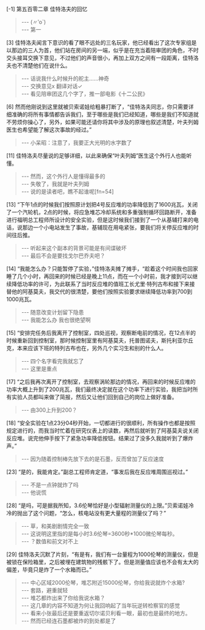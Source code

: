 
[-1] 第五百零二章 佳特洛夫的回忆
>--- (〃′o`)<br>
>--- 第一<br>

[3] 佳特洛夫闻言下意识的看了眼不远处的三名玩家，他已经看出了这次专家组是以那边的三人为首，他们站在房间的另一端，似乎是在充当着陪审团的角色，不时交头接耳交换下意见，不过他们的声音很小，再加上双方之间有一段距离，佳特洛夫也不清楚他们在说什么。
>--- 话说我什么时候升的舵主……神奇<br>
>--- 交换意见x
翻译对话✓<br>
>--- 看见陪审团这几个字了，推一部电影《十二公民》<br>

[6] 然而他刚说到这里就被贝索诺娃给粗暴打断了，“佳特洛夫同志，你只需要详细准确的将所有事情都告诉我们，至于哪些是我们已经知道，哪些是我们不知道就不劳烦你操心了，另外，如果可能还请你将其中涉及的原理也叙述清楚，叶夫列姆医生也希望能了解这次事故的经过。”
>--- 小呆昭：注意了，我要正大光明的水字数了<br>

[11] 佳特洛夫尽量说的足够详细，以此来确保“叶夫列姆”医生这个外行人也能听懂。
>--- 然而，这个外行人是懂得最多的<br>
>--- 失敬了，我就是叶夫列姆<br>
>--- 说的是读者吧，瞧不起谁呢[fn=54]<br>

[13] “下午1点的时候我们按照原计划把4号反应堆的功率降低到了1600兆瓦，关闭了一个汽轮机，2点的时候，将应急堆芯冷却系统和多重强制循环回路断开，准备进行福明总工程师所设计的安全实验，但是这时候我们接到了一个从基辅打来的电话，说那边一个小电站发生了事故，基辅现在用电紧张，要我们将关停反应堆的时间往后推。
>--- 听起来这个副本的背景可能是有间谍破坏<br>
>--- 最后不会是要找戈尔巴乔夫吧？<br>

[14] “我能怎么办？只能暂停了实验，”佳特洛夫摊了摊手，“趁着这个时间我也回家睡了几个小时，再回来的时候已经是晚上11点，而在一个小时前，我才接到可以继续降低功率的许可，为此联系了当时反应堆的值班工长尤里·特列古布和接下来接替他的阿基莫夫，我交代的很清楚，要他们按照实验要求继续降低功率到700到1000兆瓦。
>--- 随意改变计划留下隐患<br>
>--- 我能怎么办 我也很绝望啊<br>

[15] “安排完任务后我离开了控制室，四处巡视，观察断电前的情况，在12点半的时候重新回到控制室，那时候控制室里有阿基莫夫，托普图诺夫，斯托利亚尔丘克，本来应该下班的特列古布也在，另外几个实习生和别的什么人。
>--- 四个名字看完我就忘了<br>
>--- 这里是重点<br>

[17] “之后我再次离开了控制室，去观察涡轮那边的情况，再回来的时候反应堆的功率大概上升到了200兆瓦，我们最终决定就在这个功率下进行实验，我把当时所有实验人员都叫来做了简报，然后又让他们回到自己的岗位上做好准备。
>--- 由300上升到200？<br>

[18] “安全实验在1点23分04秒开始，一切都进行的很顺利，所有操作也都是按照规定进行的，而我当时忙着在研究仪表上的读数，再然后就听到了阿基莫夫说关闭反应堆。说完他伸手按下了紧急功率降低按钮。结果过了没多久我就听到了爆炸声。”
>--- 因为随着控制棒先放下去的是石墨，反而曾加了反应速度<br>

[23] “是的，我能肯定。”副总工程师肯定道，“事发后我在反应堆周围巡视过。”
>--- 不是一点钟就炸了吗<br>
>--- 他说慌<br>

[28] “是吗，可是据我所知，3.6伦琴恰好是小型辐射测量仪的上限。”贝索诺娃冷冷的抛出了这个问题，“怎么，核电站没有更大量程的测量仪了吗？”
>--- 草，和美剧剧情完全一致<br>
>--- 这说明这里指的是每小时3.6伦琴=3600秒*1000微伦琴每秒。<br>
>--- ？数值和前文对不上<br>

[29] 佳特洛夫沉默了片刻，“有是有，我们有一台量程为1000伦琴的测量仪，但是被锁在保险箱里，之后被埋在建筑物的残骸下了。但是测量值应该也不会有太大的偏差，毕竟只是炸了一个水箱而已。”
>--- 中心区域2000伦琴，堆芯附近15000伦琴，你给我说就炸个水箱?<br>
>--- 套路，避重就轻<br>
>--- 堆芯都炸出来了你给我说水箱？<br>
>--- 这几章的内容不知道为何让我回响起了当年玩逆转检察官的感觉<br>
>--- 看来小张最后还是要重返切尔诺贝利看一眼，最初也是最终的地方。<br>
>--- 然而已经连石墨都被炸的到处都是了<br>
